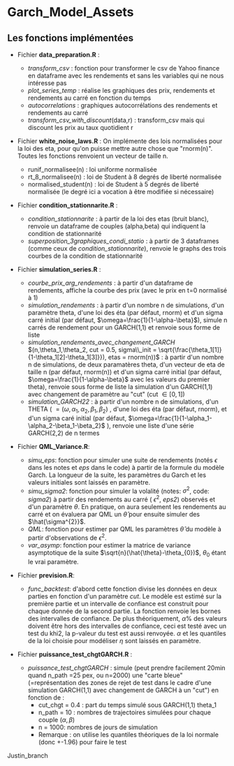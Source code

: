 # Garch_Model_Assets
## Les fonctions implémentées
- Fichier **data_preparation.R** :
  - *transform_csv* : fonction pour transformer le csv de Yahoo finance en dataframe avec les rendements et sans les variables qui ne nous intéresse pas
  - *plot_series_temp* : réalise les graphiques des prix, rendements et rendements au carré en fonction du temps
  - *autocorrelations* : graphiques autocorrélations des rendements et rendements au carré
  - *transform_csv_with_discount*(data,r) : transform_csv mais qui discount les prix au taux quotidient r
  
- Fichier **white_noise_laws.R** : On implémente des lois normalisées pour la loi des eta, pour qu'on puisse mettre autre chose que "rnorm(n)". Toutes les fonctions renvoient un vecteur de taille n.
  - runif_normalisee(n) : loi uniforme normalisée
  - rt_8_normalisee(n) : loi de Student à 8 degrés de liberté normalisée
  - normalised_student(n) : loi de Student à 5 degrés de liberté normalisée (le degré ici a vocation à être modifiée si nécessaire)

- Fichier **condition_stationnarite.R** :
  - *condition_stationnarite* : à partir de la loi des etas (bruit blanc), renvoie un dataframe de couples (alpha,beta) qui indiquent la condition de stationnarité
  - *superposition_3graphiques_condi_statio* : à partir de 3 dataframes (comme ceux de *condition_stationnarite*), renvoie le graphs des trois courbes de la condition de stationnarité

- Fichier **simulation_series.R** :
  - *courbe_prix_arg_rendements* : à partir d'un dataframe de rendements, affiche la courbe des prix (avec le prix en t=0 normalisé à 1)
  - *simulation_rendements* : à partir d'un nombre n de simulations, d'un paramètre theta, d'une loi des éta (par défaut, rnorm) et d'un sigma carré initial (par défaut,  $\omega=\frac{1}{1-\alpha-\beta}$), simule n carrés de rendement pour un GARCH(1,1) et renvoie sous forme de liste
  - *simulation_rendements_avec_changement_GARCH* $(n,\theta_1,\theta_2, cut = 0.5, sigma\\_init = \sqrt{\frac{\theta_1[1]}{1-\theta_1[2]-\theta_1[3]}}), etas = rnorm(n))$ : à partir d'un nombre n de simulations, de deux paramatères theta, d'un vecteur de eta de taille n (par défaut, rnorm(n)) et d'un sigma carré initial (par défaut, $\omega=\frac{1}{1-\alpha-\beta}$ avec les valeurs du premier theta), renvoie sous forme de liste la simulation d'un GARCH(1,1) avec changement de paramètre au "cut" (cut $\in [0,1]$)
  - *simulation_GARCH22* : à partir d'un nombre n de simulations, d'un THETA ( $=(\omega,\alpha_1,\alpha_2,\beta_1,\beta_2)$ , d'une loi des éta (par défaut, rnorm), et d'un sigma caré initial (par défaut, $\omega=\frac{1}{1-\alpha_1-\alpha_2-\beta_1-\beta_2}$ ), renvoie une liste d'une série GARCH(2,2) de n termes

- Fichier **QML_Variance.R**:
  - *simu_eps*: fonction pour simuler une suite de rendements (notés $\epsilon$ dans les notes et *eps* dans le code) à partir de la formule du modèle Garch. La longueur de la suite, les paramètres du Garch et les valeurs initiales sont laissés en paramètre.
  - *simu_sigma2*: fonction pour simuler la volalité (notes: $\sigma^{2}$, code: *sigma2*) à partir des rendements au carré ( $\epsilon^{2}$, *eps2*) observés et d'un paramètre $\theta$. En pratique, on aura seulement les rendements au carré et on évaluera par QML un $\hat{\theta}$ pour ensuite simuler des $\hat{\sigma^{2}}$.
  - *QML*: fonction pour estimer par QML les paramètres $\hat{\theta}$ du modèle à partir d'observations de $\epsilon^{2}$.
  - *var_asymp*: fonction pour estimer la matrice de variance asymptotique de la suite $\sqrt{n}(\hat{\theta}-\theta_{0})$, $\theta_{0}$ étant le vrai paramètre.

- Fichier **prevision.R**:
  - *func_backtest*: d'abord cette fonction divise les données en deux parties en fonction d'un paramètre *cut*. Le modèle est estimé sur la première partie et un intervalle de confiance est construit pour chaque donnée de la second partie. La fonction renvoie les bornes des intervalles de confiance. De plus théoriquement, $\alpha$% des valeurs doivent être hors des intervalles de confiance, ceci est testé avec un test du khi2, la p-valeur du test est aussi renvoyée. $\alpha$ et les quantiles de la loi choisie pour modéliser $\eta$ sont laissés en paramètre.

- Fichier **puissance_test_chgtGARCH.R** :
  - *puissance_test_chgtGARCH* : simule (peut prendre facilement 20min quand n_path =25 pex, ou n=2000) une "carte bleue" (=représentation des zones de rejet de test dans le cadre d'une simulation GARCH(1,1) avec changement de GARCH à un "cut") en fonction de :
    - cut_chgt = 0.4 : part du temps simulé sous GARCH(1,1) theta_1
    - n_path = 10 : nombres de trajectoires simulées pour chaque couple $(\alpha,\beta)$
    - n = 1000: nombres de jours de simulation
    - Remarque : on utilise les quantiles théoriques de la loi normale (donc +-1.96) pour faire le test

Justin_branch
